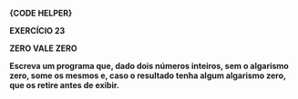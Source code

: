 **{CODE HELPER}**

**EXERCÍCIO 23**

**ZERO VALE ZERO**

**Escreva um programa que, dado dois números inteiros, sem o algarismo zero, some os mesmos e, caso o resultado tenha algum algarismo zero, que os retire antes de exibir.**
